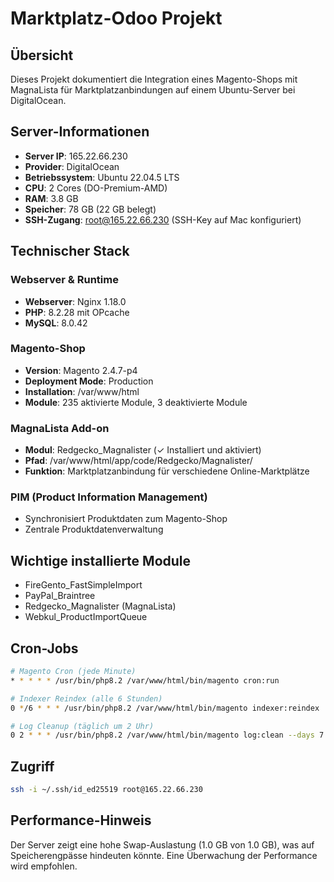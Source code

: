 # Marktplatz-Odoo Projekt

## Übersicht
Dieses Projekt dokumentiert die Integration eines Magento-Shops mit MagnaLista für Marktplatzanbindungen auf einem Ubuntu-Server bei DigitalOcean.

## Server-Informationen
- **Server IP**: 165.22.66.230
- **Provider**: DigitalOcean
- **Betriebssystem**: Ubuntu 22.04.5 LTS
- **CPU**: 2 Cores (DO-Premium-AMD)
- **RAM**: 3.8 GB
- **Speicher**: 78 GB (22 GB belegt)
- **SSH-Zugang**: root@165.22.66.230 (SSH-Key auf Mac konfiguriert)

## Technischer Stack

### Webserver & Runtime
- **Webserver**: Nginx 1.18.0
- **PHP**: 8.2.28 mit OPcache
- **MySQL**: 8.0.42

### Magento-Shop
- **Version**: Magento 2.4.7-p4
- **Deployment Mode**: Production
- **Installation**: /var/www/html
- **Module**: 235 aktivierte Module, 3 deaktivierte Module

### MagnaLista Add-on
- **Modul**: Redgecko_Magnalister (✓ Installiert und aktiviert)
- **Pfad**: /var/www/html/app/code/Redgecko/Magnalister/
- **Funktion**: Marktplatzanbindung für verschiedene Online-Marktplätze

### PIM (Product Information Management)
- Synchronisiert Produktdaten zum Magento-Shop
- Zentrale Produktdatenverwaltung

## Wichtige installierte Module
- FireGento_FastSimpleImport
- PayPal_Braintree
- Redgecko_Magnalister (MagnaLista)
- Webkul_ProductImportQueue

## Cron-Jobs
```bash
# Magento Cron (jede Minute)
* * * * * /usr/bin/php8.2 /var/www/html/bin/magento cron:run

# Indexer Reindex (alle 6 Stunden)
0 */6 * * * /usr/bin/php8.2 /var/www/html/bin/magento indexer:reindex

# Log Cleanup (täglich um 2 Uhr)
0 2 * * * /usr/bin/php8.2 /var/www/html/bin/magento log:clean --days 7
```

## Zugriff
```bash
ssh -i ~/.ssh/id_ed25519 root@165.22.66.230
```

## Performance-Hinweis
Der Server zeigt eine hohe Swap-Auslastung (1.0 GB von 1.0 GB), was auf Speicherengpässe hindeuten könnte. Eine Überwachung der Performance wird empfohlen.
